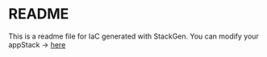 # README
This is a readme file for IaC generated with StackGen.
You can modify your appStack -> [here](http://main.dev.stackgen.com/appstacks/1897588f-3a4b-48e6-80f0-1f1f62030ee3)
